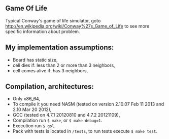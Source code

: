 Game Of Life
------------

Typical Conway's game of life simulator,
goto 
http://en.wikipedia.org/wiki/Conway%27s_Game_of_Life
to see more specific information about problem.

My implementation assumptions:
------------------------------

 * Board has static size,
 * cell dies if: less than 2 or more than 3 neighbors,
 * cell comes alive if: has 3 neighbors,


Compilation, architectures:
---------------------------

 * Only x86_64,
 * To compile it you need NASM
 (tested on version 2.10.07 Feb 11 2013 and 2.10 Mar 20 2012),
 * GCC (tested on 4.7.1 20120810 and 4.7.2 20121109),
 * Compilation run `$ make`, or `$ make debug=1`.
 * Execution run `$ gol`.
 * Pack with tests is located in `/tests`, to run tests execute `$ make test`.
 